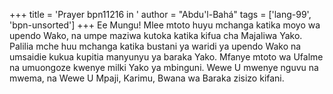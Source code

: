 +++
title = 'Prayer bpn11216 in '
author = "Abdu'l-Bahá"
tags = ['lang-99', 'bpn-unsorted']
+++
Ee Mungu!  Mlee mtoto huyu mchanga katika moyo wa upendo Wako, na umpe maziwa kutoka katika kifua cha Majaliwa Yako.  Palilia mche huu mchanga katika bustani ya waridi ya upendo Wako na umsaidie kukua kupitia manyunyu ya baraka Yako.  Mfanye mtoto wa Ufalme na umuongoze kwenye milki Yako ya mbinguni.  Wewe U mwenye nguvu na mwema, na Wewe U Mpaji, Karimu, Bwana wa Baraka zisizo kifani.
